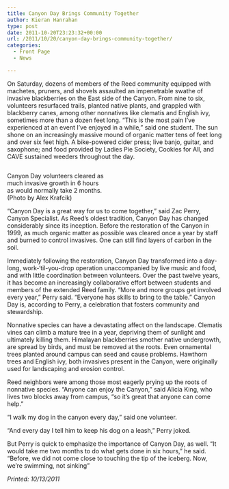 ```yaml
---
title: Canyon Day Brings Community Together
author: Kieran Hanrahan
type: post
date: 2011-10-20T23:23:32+00:00
url: /2011/10/20/canyon-day-brings-community-together/
categories:
  - Front Page
  - News

---
```

On Saturday, dozens of members of the Reed community equipped with machetes, pruners, and shovels assaulted an impenetrable swathe of invasive blackberries on the East side of the Canyon. From nine to six, volunteers resurfaced trails, planted native plants, and grappled with blackberry canes, among other nonnatives like clematis and English ivy, sometimes more than a dozen feet long. “This is the most pain I’ve experienced at an event I’ve enjoyed in a while,” said one student. The sun shone on an increasingly massive mound of organic matter tens of feet long and over six feet high. A bike-powered cider press; live banjo, guitar, and saxophone; and food provided by Ladies Pie Society, Cookies for All, and CAVE sustained weeders throughout the day.

<div id="attachment_908" style="width: 226px" class="wp-caption alignright">
  <a href="https://i1.wp.com/www.reedquest.org/wp-content/uploads/2011/10/MACHETE.jpg"><img class="size-full wp-image-908 " title="MACHETE" src="https://i1.wp.com/www.reedquest.org/wp-content/uploads/2011/10/MACHETE.jpg?resize=216%2C324" alt="" data-recalc-dims="1" /></a>
  
  <p class="wp-caption-text">
    Canyon Day volunteers cleared as much invasive growth in 6 hours as would normally take 2 months. (Photo by Alex Krafcik)
  </p>
</div>

“Canyon Day is a great way for us to come together,” said Zac Perry, Canyon Specialist. As Reed’s oldest tradition, Canyon Day has changed considerably since its inception. Before the restoration of the Canyon in 1999, as much organic matter as possible was cleared once a year by staff and burned to control invasives. One can still find layers of carbon in the soil.

Immediately following the restoration, Canyon Day transformed into a day-long, work-‘til-you-drop operation unaccompanied by live music and food, and with little coordination between volunteers. Over the past twelve years, it has become an increasingly collaborative effort between students and members of the extended Reed family. “More and more groups get involved every year,” Perry said. “Everyone has skills to bring to the table.” Canyon Day is, according to Perry, a celebration that fosters community and stewardship.

Nonnative species can have a devastating affect on the landscape. Clematis vines can climb a mature tree in a year, depriving them of sunlight and ultimately killing them. Himalayan blackberries smother native undergrowth, are spread by birds, and must be removed at the roots. Even ornamental trees planted around campus can seed and cause problems. Hawthorn trees and English ivy, both invasives present in the Canyon, were originally used for landscaping and erosion control.

Reed neighbors were among those most eagerly prying up the roots of nonnative species. “Anyone can enjoy the Canyon,” said Alicia King, who lives two blocks away from campus, “so it’s great that anyone can come help.”

“I walk my dog in the canyon every day,” said one volunteer.

“And every day I tell him to keep his dog on a leash,” Perry joked.

But Perry is quick to emphasize the importance of Canyon Day, as well. “It would take me two months to do what gets done in six hours,” he said. “Before, we did not come close to touching the tip of the iceberg. Now, we’re swimming, not sinking&#8221;

_Printed: 10/13/2011_